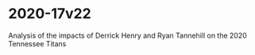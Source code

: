 # 2020-17v22
Analysis of the impacts of Derrick Henry and Ryan Tannehill on the 2020 Tennessee Titans
